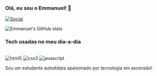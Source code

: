 
### Olá, eu sou o Emmanuel! 🫡

[![Social](https://img.shields.io/badge/LinkedIn-0077B5?style=for-the-badge&logo=linkedin&logoColor=white)](https://www.linkedin.com/in/emmanuel-almeida-santos/)

![Emmanuel's GitHub stats](https://github-readme-stats.vercel.app/api?username=Emmanuel-Almeida&show_icons=true&theme=radical)

### Tech usadas no meu dia-a-dia

<div style="display: inline-block"><br/>
<img aling="center" alt="html5" src="https://img.shields.io/badge/HTML5-E34F26?style=for-the-badge&logo=html5&logoColor=whi"/>
<img aling="center" alt="css3" src="https://img.shields.io/badge/CSS3-1572B6?style=for-the-badge&logo=css3&logoColor=white"/>
<img aling="center" alt="javascript" src="https://img.shields.io/badge/JavaScript-323330?style=for-the-badge&logo=javascript&logoColor=F7DF1E"/>
</div><br/>

Sou um estudante autodidata apaixonado por tecnologia em ascensão!
